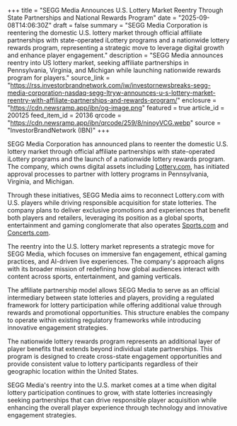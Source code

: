 +++
title = "SEGG Media Announces U.S. Lottery Market Reentry Through State Partnerships and National Rewards Program"
date = "2025-09-08T14:06:30Z"
draft = false
summary = "SEGG Media Corporation is reentering the domestic U.S. lottery market through official affiliate partnerships with state-operated iLottery programs and a nationwide lottery rewards program, representing a strategic move to leverage digital growth and enhance player engagement."
description = "SEGG Media announces reentry into US lottery market, seeking affiliate partnerships in Pennsylvania, Virginia, and Michigan while launching nationwide rewards program for players."
source_link = "https://rss.investorbrandnetwork.com/iw/investornewsbreaks-segg-media-corporation-nasdaq-segg-ltryw-announces-u-s-lottery-market-reentry-with-affiliate-partnerships-and-rewards-program/"
enclosure = "https://cdn.newsramp.app/ibn/og-image.png"
featured = true
article_id = 200125
feed_item_id = 20136
qrcode = "https://cdn.newsramp.app/ibn/qrcode/259/8/ninoyVCG.webp"
source = "InvestorBrandNetwork (IBN)"
+++

<p>SEGG Media Corporation has announced plans to reenter the domestic U.S. lottery market through official affiliate partnerships with state-operated iLottery programs and the launch of a nationwide lottery rewards program. The company, which owns digital assets including <a href="https://lottery.com" rel="nofollow" target="_blank">Lottery.com</a>, has initiated approval processes to partner with lottery programs in Pennsylvania, Virginia, and Michigan.</p><p>Through these initiatives, SEGG Media aims to reconnect Lottery.com with U.S. players while driving responsible acquisition for state lotteries. The company plans to deliver exclusive promotions and experiences that benefit both players and retailers, leveraging its position as a global sports, entertainment and gaming conglomerate that also operates <a href="https://sports.com" rel="nofollow" target="_blank">Sports.com</a> and <a href="https://concerts.com" rel="nofollow" target="_blank">Concerts.com</a>.</p><p>The reentry into the U.S. lottery market represents a strategic move for SEGG Media, which focuses on immersive fan engagement, ethical gaming practices, and AI-driven live experiences. The company's approach aligns with its broader mission of redefining how global audiences interact with content across sports, entertainment, and gaming verticals.</p><p>The affiliate partnership model allows SEGG Media to serve as an official intermediary between state lotteries and players, providing a regulated framework for lottery participation while offering additional value through rewards and promotional opportunities. This structure enables the company to operate within existing regulatory frameworks while introducing innovative engagement strategies.</p><p>The nationwide lottery rewards program represents an additional layer of player benefits that extends beyond individual state partnerships. This program is designed to create cross-state engagement opportunities and provide consistent value to lottery participants regardless of their geographic location within the United States.</p><p>SEGG Media's reentry into the U.S. market comes at a time when digital lottery participation continues to grow, with state lotteries increasingly seeking partnerships that can drive responsible player acquisition while enhancing the overall player experience through technology and innovative engagement strategies.</p>
